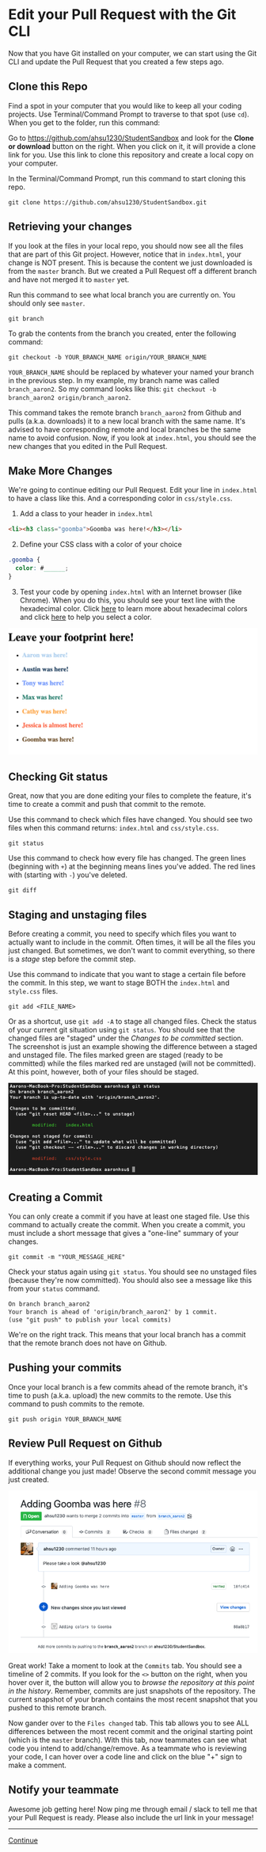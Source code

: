 # Edit your Pull Request with the Git CLI

Now that you have Git installed on your computer, we can start using the Git CLI and update the Pull Request that you created a few steps ago.

## Clone this Repo

Find a spot in your computer that you would like to keep all your coding projects. Use Terminal/Command Prompt to traverse to that spot (use `cd`). When you get to the folder, run this command:

Go to <https://github.com/ahsu1230/StudentSandbox> and look for the **Clone or download** button on the right. When you click on it, it will provide a clone link for you. Use this link to clone this repository and create a local copy on your computer.

In the Terminal/Command Prompt, run this command to start cloning this repo.

```git
git clone https://github.com/ahsu1230/StudentSandbox.git
```

## Retrieving your changes

If you look at the files in your local repo, you should now see all the files that are part of this Git project. However, notice that in `index.html`, your change is NOT present. This is because the content we just downloaded is from the `master` branch. But we created a Pull Request off a different branch and have not merged it to `master` yet.

Run this command to see what local branch you are currently on. You should only see `master`.

```git
git branch
```

To grab the contents from the branch you created, enter the following command:

```git
git checkout -b YOUR_BRANCH_NAME origin/YOUR_BRANCH_NAME
```

`YOUR_BRANCH_NAME` should be replaced by whatever your named your branch in the previous step. In my example, my branch name was called `branch_aaron2`. So my command looks like this: `git checkout -b branch_aaron2 origin/branch_aaron2`.

This command takes the remote branch `branch_aaron2` from Github and pulls (a.k.a. downloads) it to a new local branch with the same name. It's advised to have corresponding remote and local branches be the same name to avoid confusion. Now, if you look at `index.html`, you should see the new changes that you edited in the Pull Request.

## Make More Changes

We're going to continue editing our Pull Request. Edit your line in `index.html` to have a class like this. And a corresponding color in `css/style.css`.

1. Add a class to your header in `index.html`

```html
<li><h3 class="goomba">Goomba was here!</h3></li>
```

2. Define your CSS class with a color of your choice

```css
.goomba {
  color: #______;
}
```

3. Test your code by opening `index.html` with an Internet browser (like Chrome). When you do this, you should see your text line with the hexadecimal color. Click [here](https://www.w3schools.com/colors/default.asp) to learn more about hexadecimal colors and click [here](https://www.w3schools.com/colors/colors_picker.asp) to help you select a color.

![SCREENSHOT_CHANGES_COLOR](./images/screenshot_changes_color.png)

## Checking Git status

Great, now that you are done editing your files to complete the feature, it's time to create a commit and push that commit to the remote.

Use this command to check which files have changed. You should see two files when this command returns: `index.html` and `css/style.css`.

```git
git status
```

Use this command to check how every file has changed. The green lines (beginning with `+`) at the beginning means lines you've added. The red lines with (starting with `-`) you've deleted.

```git
git diff
```

## Staging and unstaging files

Before creating a commit, you need to specify which files you want to actually want to include in the commit. Often times, it will be all the files you just changed. But sometimes, we don't want to commit everything, so there is a *stage* step before the commit step.

Use this command to indicate that you want to stage a certain file before the commit. In this step, we want to stage BOTH the `index.html` and `style.css` files.

```git
git add <FILE_NAME>
```

Or as a shortcut, use `git add -A` to stage all changed files. Check the status of your current git situation using `git status`. You should see that the changed files are "staged" under the *Changes to be committed* section. The screenshot is just an example showing the difference between a staged and unstaged file. The files marked green are staged (ready to be committed) while the files marked red are unstaged (will not be committed). At this point, however, both of your files should be staged.

![SCREENSHOT_STAGED_FILES](./images/screenshot_staged_files.png)

## Creating a Commit

You can only create a commit if you have at least one staged file. Use this command to actually create the commit. When you create a commit, you must include a short message that gives a "one-line" summary of your changes.

```git
git commit -m "YOUR_MESSAGE_HERE"
```

Check your status again using `git status`. You should see no unstaged files (because they're now committed). You should also see a message like this from your `status` command.

```git
On branch branch_aaron2
Your branch is ahead of 'origin/branch_aaron2' by 1 commit.
(use "git push" to publish your local commits)
```

We're on the right track. This means that your local branch has a commit that the remote branch does not have on Github.

## Pushing your commits

Once your local branch is a few commits ahead of the remote branch, it's time to push (a.k.a. upload) the new commits to the remote. Use this command to push commits to the remote.

```git
git push origin YOUR_BRANCH_NAME
```

## Review Pull Request on Github

If everything works, your Pull Request on Github should now reflect the additional change you just made! Observe the second commit message you just created.

![SCREENSHOT_PR_UPDATED](./images/screenshot_pr_updated.png)

Great work! Take a moment to look at the `Commits` tab. You should see a timeline of 2 commits. If you look for the `<>` button on the right, when you hover over it, the button will allow you to *browse the repository at this point in the history*. Remember, commits are just snapshots of the repository. The current snapshot of your branch contains the most recent snapshot that you pushed to this remote branch.

Now gander over to the `Files changed` tab. This tab allows you to see ALL differences between the most recent commit and the original starting point (which is the `master` branch). With this tab, now teammates can see what code you intend to add/change/remove. As a teammate who is reviewing your code, I can hover over a code line and click on the blue "+" sign to make a comment.

## Notify your teammate

Awesome job getting here! Now ping me through email / slack to tell me that your Pull Request is ready. Please also include the url link in your message!

---

[Continue](./07_recap.md)
